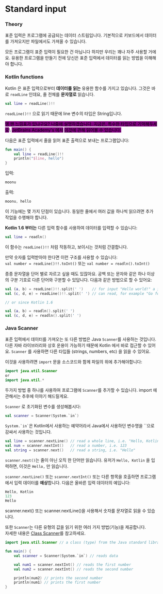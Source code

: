 # Standard input

### Theory

표준 입력은 프로그램에 공급되는 데이터 스트림입니다. 기본적으로 키보드에서 데이터를 가져오지만 파일에서도 가져올 수 있습니다.

모든 프로그램이 표준 입력이 필요한 건 아닙니다 하지만 우리는 꽤나 자주 사용할 거에요. 유용한 프로그램을 만들기 전에 당신은 표준 입력에서 데이터를 읽는 방법을 이해해야 합니다.



### Kotlin functions

Kotlin 은 표준 입력으로부터 **데이터를 읽는** 유용한 함수를 가지고 있습니다. 그것은 바로 `readLine` 인데요, 줄 전체를 **문자열로** 읽습니다.

```kotlin
val line = readLine()!!
```

`readLine()!!` 으로 읽기 때문에 line 변수의 타입은 String입니다.

<mark style="background-color:purple;">엥 왠 느낌표가 있냐구요? 나중에 설명하겠습니다. 지금은, 특수한 타입으로 기억해두세요</mark>\ <mark style="background-color:purple;">JetBrains Academy's 에서</mark> [<mark style="background-color:purple;">이것</mark>](https://hyperskill.org/learn/step/7619)<mark style="background-color:purple;">에 관해 읽어볼 수 있습니다.</mark>&#x20;

다음은 표준 입력에서 줄을 읽어 표준 출력으로 보내는 프로그램입니다:

```kotlin
fun main() {
    val line = readLine()!!
    println("$line, hello")
}
```

입력:

```kotlin
moonu
```

출력:

```kotlin
moonu, hello
```

이 기능에는 몇 가지 단점이 있습니다. 동일한 줄에서 여러 값을 하나씩 읽으려면 추가 작업을 수행해야 합니다.

**Kotlin 1.6 부터는** 다른 입력 함수를 사용하여 데이터를 입력할 수 있습니다:

```kotlin
val line = readln()
```

이 함수는 `readLine()!!` 처럼 작동하고, 보이시는 것처럼 간결합니다.

만약 숫자를 입력받아야 한다면 이런 구조를 사용할 수 있습니다:\
`val number = readLine()!!.toInt()` 또는 `val number = readln().toInt()`

종종 문자열을 단어 별로 자르고 싶을 때도 있잖아요. 공백 또는 문자와 같은 하나 이상의 구분 기호로 다른 단어와 구분할 수 있답니다. 다음과 같은 방법으로 할 수 있어요:

```kotlin
val (a, b) = readLine()!!.split(' ')    // for input "Hello world!" a is "Hello" and b is "world!"
val (c, d, e) = readLine()!!.split(' ') // can read, for example "Go for it"

// or since Kotlin 1.6

val (a, b) = readln().split(' ')
val (c, d, e) = readln().split(' ')
```



### Java Scanner

표준 입력에서 데이터를 가져오는 또 다른 방법은 Java `Scanner`를 사용하는 것입니다. 다른 자바 라이브러리와 상호 운용이 가능하기 때문에 Kotlin 에서 바로 접근할 수 있어요. `Scanner` 를 사용하면 다른 타입들 (strings, numbers, etc) 을 읽을 수 있어요.



이것을 사용하려면 `import` 문을 소스코드와 함께 파일의 위에 추가해야합니다:

```kotlin
import java.util.Scanner
or
import java.util.*
```

두가지 방법 중 하나를 사용하여 프로그램에 `Scanner`를 추가할 수 있습니다. import 에 관해서는 추후에 이야기 해드릴게요.

`Scanner` 로 초기화된 변수를 생성해봅시다:

```kotlin
val scanner = Scanner(System.`in`)
```

`` System.`in` ``은 Kotlin에서 사용하는 예약어라서 Java에서 사용하던 변수명을 \`\`으로 감싸서 사용하는 것입니다.



```kotlin
val line = scanner.nextLine() // read a whole line, i.e. "Hello, Kotlin"
val num = scanner.nextInt()   // read a number, i.e. 123
val string = scanner.next()   // read a string, i.e. "Hello"
```

`scanner.next()`는 줄이 아닌 오직 한 단어만 읽습니다. 유저가 `Hello, Kotlin` 을 입력하면, 이것은 `Hello,` 만 읽습니다.

`scanner.nextLine()` 또는 `scanner.nextInt()` 또는 다른 항목을 호출하면 프로그램에서 입력 데이터를 **예상**합니다. 다음은 올바른 입력 데이터의 예입니다:

```java
Hello, Kotlin
123
Hello
```

scanner.next() 또는 scanner.nextLine()을 사용해서 숫자를 문자열로 읽을 수 있습니다.

또한 `Scanner`는 다른 유형의 값을 읽기 위한 여러 가지 방법(기능)을 제공합니다. \
자세한 내용은 [Class Scanner](https://docs.oracle.com/javase/8/docs/api/java/util/Scanner.html)를 참고하세요.

```kotlin
import java.util.Scanner // a class (type) from the Java standard library

fun main() {
    val scanner = Scanner(System.`in`) // reads data

    val num1 = scanner.nextInt() // reads the first number
    val num2 = scanner.nextInt() // reads the second number

    println(num2) // prints the second number
    println(num1) // prints the first number
}
```
